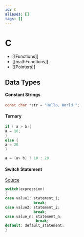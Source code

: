 ```yaml
---
id: C
aliases: []
tags: []
---
```


# C

- [[Functions]]
- [[mathFunctions]]
- [[Pointers]]

## Data Types

#### Constant Strings

```c
const char *str = "Hello, World!";
```

#### Ternary

```c
if ( a > b){
a = 10;
}
else {
a = 20
}
```

```c
a = (a> b) ? 10 : 20
```

#### Switch Statement

[Source](https://www.geeksforgeeks.org/c-switch-statement/)

```c
switch(expression)
{
case value1: statement_1;
             break;
case value2: statement_2;
             break;
case value_n: statement_n;
              break;
default: default_statement;
}
```
